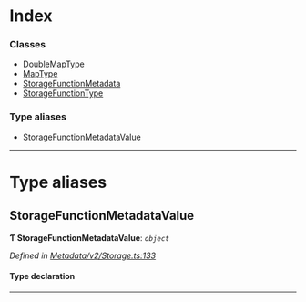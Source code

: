 

# Index

### Classes

* [DoubleMapType](../classes/_metadata_v2_storage_.doublemaptype.md)
* [MapType](../classes/_metadata_v2_storage_.maptype.md)
* [StorageFunctionMetadata](../classes/_metadata_v2_storage_.storagefunctionmetadata.md)
* [StorageFunctionType](../classes/_metadata_v2_storage_.storagefunctiontype.md)

### Type aliases

* [StorageFunctionMetadataValue](_metadata_v2_storage_.md#storagefunctionmetadatavalue)

---

# Type aliases

<a id="storagefunctionmetadatavalue"></a>

##  StorageFunctionMetadataValue

**Ƭ StorageFunctionMetadataValue**: *`object`*

*Defined in [Metadata/v2/Storage.ts:133](https://github.com/polkadot-js/api/blob/3557657/packages/types/src/Metadata/v2/Storage.ts#L133)*

#### Type declaration

___

